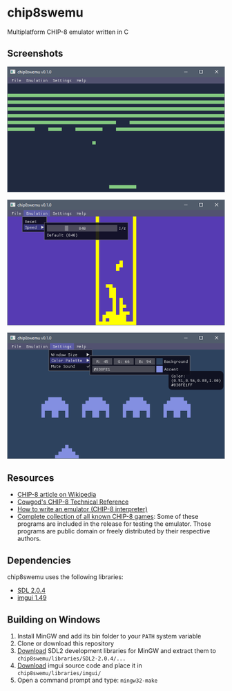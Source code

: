 # chip8swemu

Multiplatform CHIP-8 emulator written in C

## Screenshots

![breakout](/screenshots/breakout.png)

![tetris](/screenshots/tetris.png)

![invaders](/screenshots/invaders.png)

## Resources

- [CHIP-8 article on Wikipedia](https://en.wikipedia.org/wiki/CHIP-8)
- [Cowgod's CHIP-8 Technical Reference](http://devernay.free.fr/hacks/chip8/C8TECH10.HTM)
- [How to write an emulator (CHIP-8 interpreter)](http://www.multigesture.net/articles/how-to-write-an-emulator-chip-8-interpreter/)
- [Complete collection of all known CHIP-8 games](http://www.chip8.com/?page=109): Some of these programs are included in the release for testing the emulator. Those programs are public domain or freely distributed by their respective authors.

## Dependencies

chip8swemu uses the following libraries:
- [SDL 2.0.4](http://libsdl.org)
- [imgui 1.49](https://github.com/ocornut/imgui)

## Building on Windows

1. Install MinGW and add its bin folder to your `PATH` system variable
2. Clone or download this repository
3. [Download](https://www.libsdl.org/download-2.0.php) SDL2 development libraries for MinGW and extract them to `chip8swemu/libraries/SDL2-2.0.4/...`
4. [Download](https://github.com/ocornut/imgui/releases) imgui source code and place it in `chip8swemu/libraries/imgui/`
6. Open a command prompt and type: `mingw32-make`

